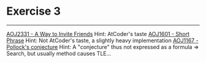 # Exercise 3

---

[AOJ2331 - A Way to Invite Friends](http://judge.u-aizu.ac.jp/onlinejudge/description.jsp?id=2331&lang=jp)
Hint: AtCoder's taste
[AOJ1601 - Short Phrase](http://judge.u-aizu.ac.jp/onlinejudge/description.jsp?id=1601&lang=jp)
Hint: Not AtCoder's taste, a slightly heavy implementation
[AOJ1167 - Pollock's conjecture](http://judge.u-aizu.ac.jp/onlinejudge/description.jsp?id=1167&lang=jp)
Hint: A "conjecture" thus not expressed as a formula &rArr; Search, but usually method causes TLE...
